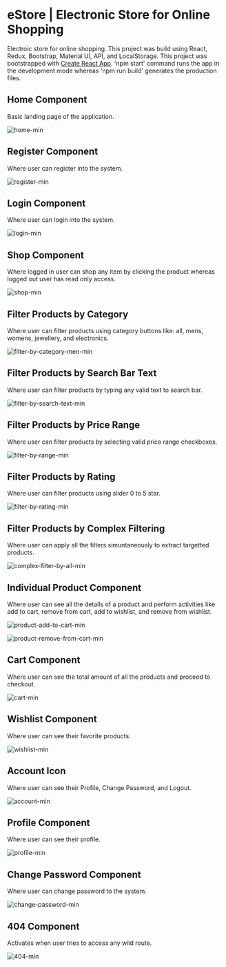 # eStore | Electronic Store for Online Shopping 
Electroic store for online shopping. This project was build using React, Redux, Bootstrap, Material UI, API, and LocalStorage.
This project was bootstrapped with [Create React App](https://github.com/facebook/create-react-app). 'npm start' command runs the app in the development mode whereas 'npm run build' generates the production files.

## Home Component
Basic landing page of the application.

![home-min](https://user-images.githubusercontent.com/58258334/227798403-1c685118-90ec-4023-b803-4681b2124334.jpg)

## Register Component
Where user can register into the system.

![register-min](https://user-images.githubusercontent.com/58258334/227798417-7d9dfb28-5459-4dfc-a916-74f2920717ca.jpg)

## Login Component
Where user can login into the system.

![login-min](https://user-images.githubusercontent.com/58258334/227798429-a0721307-e3de-43a5-ac91-e1a828f26068.jpg)

## Shop Component
Where logged in user can shop any item by clicking the product whereas logged out user has read only access.  

![shop-min](https://user-images.githubusercontent.com/58258334/227798451-b42b913d-ff8e-4cca-90e2-ca56774e059b.jpg)

## Filter Products by Category
Where user can filter products using category buttons like: all, mens, womens, jewellery, and electronics.  

![filter-by-category-men-min](https://user-images.githubusercontent.com/58258334/227798471-5c7766de-9edb-4af8-81e9-995c166e61be.jpg)

## Filter Products by Search Bar Text
Where user can filter products by typing any valid text to search bar.  

![filter-by-search-text-min](https://user-images.githubusercontent.com/58258334/227798490-45f2bfc8-937d-4a6c-b480-0a3c22aa3c27.jpg)

## Filter Products by Price Range
Where user can filter products by selecting valid price range checkboxes.

![filter-by-range-min](https://user-images.githubusercontent.com/58258334/227798519-ab31dd25-25ff-4f07-894b-44b33e78d91e.jpg)

## Filter Products by Rating
Where user can filter products using slider 0 to 5 star.

![filter-by-rating-min](https://user-images.githubusercontent.com/58258334/227798536-f9d448f8-f131-4f02-9a7b-e317ee4157b7.jpg)

## Filter Products by Complex Filtering
Where user can apply all the filters simuntaneously to extract targetted products.

![complex-filter-by-all-min](https://user-images.githubusercontent.com/58258334/227798555-29abf7dc-740a-48a2-ac1f-15295042fb25.jpg)

## Individual Product Component
Where user can see all the details of a product and perform activities like add to cart, remove from cart, add to wishlist, and remove from wishlist.

![product-add-to-cart-min](https://user-images.githubusercontent.com/58258334/227798564-8e459049-a9a3-42ac-8760-f255197dbddb.jpg)

![product-remove-from-cart-min](https://user-images.githubusercontent.com/58258334/227798575-cebda8e9-27fa-487a-b734-9a6553bbe84e.jpg)

## Cart Component
Where user can see the total amount of all the products and proceed to checkout.

![cart-min](https://user-images.githubusercontent.com/58258334/227798585-24ea18ec-2c07-44b5-b410-cc55c9a58983.jpg)

## Wishlist Component
Where user can see their favorite products.

![wishlist-min](https://user-images.githubusercontent.com/58258334/227798604-ce7fcb5e-fc5b-43c6-9252-07e2b9e646f8.jpg)

## Account Icon
Where user can see their Profile, Change Password, and Logout.

![account-min](https://user-images.githubusercontent.com/58258334/227798612-d05a2e26-76ed-44f5-87b2-a553b9209061.jpg)

## Profile Component
Where user can see their profile.

![profile-min](https://user-images.githubusercontent.com/58258334/227798631-4fccdaa2-6335-46c0-be42-ff063fe35332.jpg)

## Change Password Component
Where user can change password to the system.

![change-password-min](https://user-images.githubusercontent.com/58258334/227798649-14dcbdc7-f2df-4d3e-8509-b7514fe50562.jpg)

## 404 Component
Activates when user tries to access any wild route.

![404-min](https://user-images.githubusercontent.com/58258334/227798661-82e76d38-5ef7-49b0-bb2c-a879e2ca96a4.jpg)
